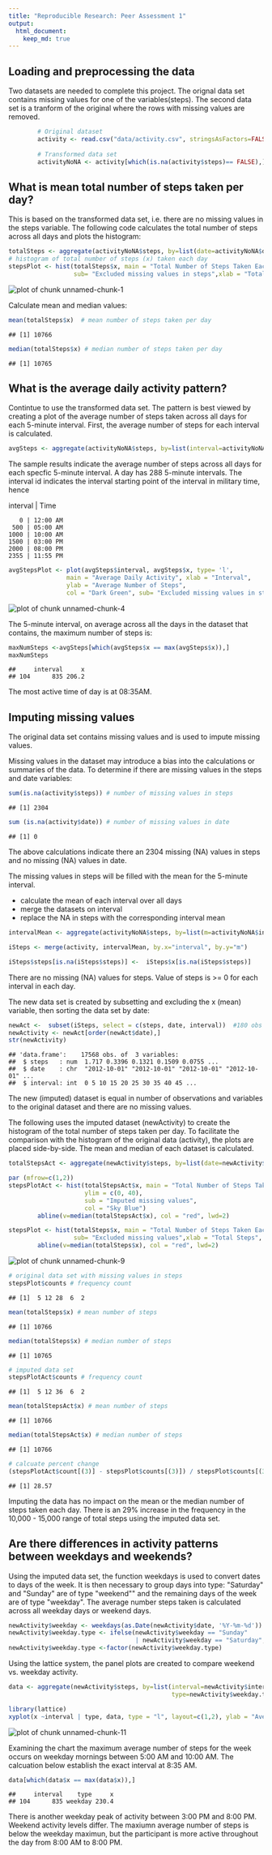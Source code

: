 ```yaml
---
title: "Reproducible Research: Peer Assessment 1"
output: 
  html_document:
    keep_md: true
---
```



## Loading and preprocessing the data
Two datasets are needed to complete this project.  The orignal data set contains missing values for one of the variables(steps).  The second data set is a tranform of the original where the rows with missing values are removed.


```r
        # Original dataset
        activity <- read.csv("data/activity.csv", stringsAsFactors=FALSE,  header=TRUE)
        
        # Transformed data set 
        activityNoNA <- activity[which(is.na(activity$steps)== FALSE),]
```

## What is mean total number of steps taken per day?

This is based on the transformed data set, i.e. there are no missing values in the steps variable. The following code calculates the total number of steps across all days and plots the histogram:

```r
totalSteps <- aggregate(activityNoNA$steps, by=list(date=activityNoNA$date), FUN = sum )
# histogram of total number of steps (x) taken each day
stepsPlot <- hist(totalSteps$x, main = "Total Number of Steps Taken Each Day", ylim = c(0, 40),
                  sub= "Excluded missing values in steps",xlab = "Total Steps", col = "Yellow")
```

![plot of chunk unnamed-chunk-1](figure/unnamed-chunk-1.png) 

Calculate mean and median values:

```r
mean(totalSteps$x)  # mean number of steps taken per day
```

```
## [1] 10766
```

```r
median(totalSteps$x) # median number of steps taken per day
```

```
## [1] 10765
```

## What is the average daily activity pattern?

Contintue to use the transformed data set. The pattern is best viewed by creating a plot of the average number of steps taken across all days for each 5-minute interval.  First, the average number of steps for each interval is calculated.

```r
avgSteps <- aggregate(activityNoNA$steps, by=list(interval=activityNoNA$interval), FUN=mean) 
```
The sample results indicate the average number of steps across all days for each specfic 5-minute interval. A day has 288 5-minute intervals. The interval id indicates the interval starting point of the interval in military time, hence

interval | Time

       0 | 12:00 AM       
     500 | 05:00 AM      
    1000 | 10:00 AM      
    1500 | 03:00 PM    
    2000 | 08:00 PM       
    2355 | 11:55 PM


```r
avgStepsPlot <- plot(avgSteps$interval, avgSteps$x, type= 'l', 
                main = "Average Daily Activity", xlab = "Interval", 
                ylab = "Average Number of Steps", 
                col = "Dark Green", sub= "Excluded missing values in steps")
```

![plot of chunk unnamed-chunk-4](figure/unnamed-chunk-4.png) 

The 5-minute interval, on average across all the days in the dataset that contains, the maximum number of steps is:

```r
maxNumSteps <-avgSteps[which(avgSteps$x == max(avgSteps$x)),]
maxNumSteps
```

```
##     interval     x
## 104      835 206.2
```
The most active time of day is at 08:35AM. 

## Imputing missing values

The original data set contains missing values and is used to impute missing values. 

Missing values in the dataset may introduce a bias into the calculations or summaries of the data. To determine if there are missing values in the steps and date variables:

```r
sum(is.na(activity$steps)) # number of missing values in steps
```

```
## [1] 2304
```

```r
sum (is.na(activity$date)) # number of missing values in date
```

```
## [1] 0
```
The above calculations indicate there an 2304 missing (NA) values in steps and no missing (NA) values in date.

The missing values in steps will be filled with the mean for the 5-minute interval.

- calculate the mean of each interval over all days
- merge the datasets on interval 
- replace the NA in steps with the corresponding interval mean

```r
intervalMean <- aggregate(activityNoNA$steps, by=list(m=activityNoNA$interval), FUN=mean)

iSteps <- merge(activity, intervalMean, by.x="interval", by.y="m")

iSteps$steps[is.na(iSteps$steps)] <-  iSteps$x[is.na(iSteps$steps)]
```
There are no missing (NA) values for steps.  Value of steps is >= 0 for each interval in each day.  

The new data set is created by subsetting and excluding the x (mean) variable, then sorting the data set by date:

```r
newAct <-  subset(iSteps, select = c(steps, date, interval))  #180 obs of 68 variables
newActivity <- newAct[order(newAct$date),]
str(newActivity)
```

```
## 'data.frame':	17568 obs. of  3 variables:
##  $ steps   : num  1.717 0.3396 0.1321 0.1509 0.0755 ...
##  $ date    : chr  "2012-10-01" "2012-10-01" "2012-10-01" "2012-10-01" ...
##  $ interval: int  0 5 10 15 20 25 30 35 40 45 ...
```
The new (imputed) dataset is equal in number of observations and variables to the original dataset and there are no missing values. 

The following uses the imputed dataset (newActivity) to create the histogram of the total number of steps taken per day. To facilitate the comparison with the histogram of the original data (activity), the plots are placed side-by-side. The mean and median of each dataset is calculated. 


```r
totalStepsAct <- aggregate(newActivity$steps, by=list(date=newActivity$date), FUN = sum )

par (mfrow=c(1,2))
stepsPlotAct <- hist(totalStepsAct$x, main = "Total Number of Steps Taken Each Day", xlab="Total Steps",
                     ylim = c(0, 40),
                     sub = "Imputed missing values",
                     col = "Sky Blue")
        abline(v=median(totalStepsAct$x), col = "red", lwd=2)

stepsPlot <- hist(totalSteps$x, main = "Total Number of Steps Taken Each Day", ylim = c(0, 40),
                  sub= "Excluded missing values",xlab = "Total Steps", col = "Yellow")
        abline(v=median(totalSteps$x), col = "red", lwd=2)
```

![plot of chunk unnamed-chunk-9](figure/unnamed-chunk-9.png) 

```r
# original data set with missing values in steps 
stepsPlot$counts # frequency count
```

```
## [1]  5 12 28  6  2
```

```r
mean(totalSteps$x) # mean number of steps 
```

```
## [1] 10766
```

```r
median(totalSteps$x) # median number of steps
```

```
## [1] 10765
```

```r
# imputed data set
stepsPlotAct$counts # frequency count 
```

```
## [1]  5 12 36  6  2
```

```r
mean(totalStepsAct$x) # mean number of steps 
```

```
## [1] 10766
```

```r
median(totalStepsAct$x) # median number of steps 
```

```
## [1] 10766
```

```r
# calcuate percent change
(stepsPlotAct$count[(3)] - stepsPlot$counts[(3)]) / stepsPlot$counts[(3)] * 100
```

```
## [1] 28.57
```
Imputing the data has no impact on the mean or the median number of steps taken each day.  There is an 29% increase in the frequency in the 10,000 - 15,000 range of total steps using the imputed data set. 

## Are there differences in activity patterns between weekdays and weekends?

Using the imputed data set, the function weekdays is used to convert dates to days of the week. It is then necessary to group days into type: "Saturday" and "Sunday" are of type "weekend"" and the remaining days of the week are of type "weekday". The average number steps taken is calculated across all weekday days or weekend days. 

```r
newActivity$weekday <- weekdays(as.Date(newActivity$date, '%Y-%m-%d'))
newActivity$weekday.type <- ifelse(newActivity$weekday == "Sunday" 
                                   | newActivity$weekday == "Saturday", "weekend", "weekday")
newActivity$weekday.type <-factor(newActivity$weekday.type)
```

Using the lattice system, the panel plots are created to compare weekend vs. weekday activity.

```r
data <- aggregate(newActivity$steps, by=list(interval=newActivity$interval, 
                                             type=newActivity$weekday.type), FUN=mean)

library(lattice)
xyplot(x ~interval | type, data, type = "l", layout=c(1,2), ylab = "Average number of steps taken")
```

![plot of chunk unnamed-chunk-11](figure/unnamed-chunk-11.png) 

Examining the chart the maximum average number of steps for the week occurs on weekday mornings between 5:00 AM and 10:00 AM. The calcuation below establish the exact interval at 8:35 AM.

```r
data[which(data$x == max(data$x)),]
```

```
##     interval    type     x
## 104      835 weekday 230.4
```

There is another weekday peak of activity between 3:00 PM and 8:00 PM.  Weekend activity levels differ.  The maxiumn average number of steps is below the weekday maximun, but the participant is more active throughout the day from 8:00 AM to 8:00 PM. 
